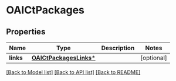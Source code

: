 # OAICtPackages

## Properties
Name | Type | Description | Notes
------------ | ------------- | ------------- | -------------
**links** | [**OAICtPackagesLinks***](OAICtPackagesLinks.md) |  | [optional] 

[[Back to Model list]](../README.md#documentation-for-models) [[Back to API list]](../README.md#documentation-for-api-endpoints) [[Back to README]](../README.md)



